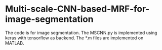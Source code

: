 # Multi-scale-CNN-based-MRF-for-image-segmentation
The code is for image segmentation. The MSCNN.py is implemented using keras with tensorflow as backend. The *.m files are implemented on MATLAB.
